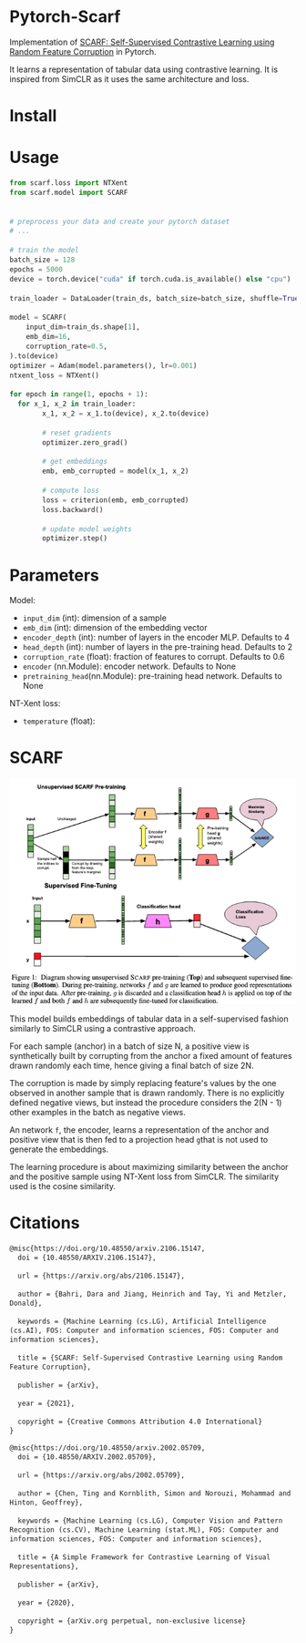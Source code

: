 # Pytorch-Scarf

Implementation of [SCARF: Self-Supervised Contrastive Learning using Random Feature Corruption](https://arxiv.org/abs/2106.15147) in Pytorch.

It learns a representation of tabular data using contrastive learning. It is inspired from SimCLR as it uses the same architecture and loss.

# Install

# Usage

``` python
from scarf.loss import NTXent
from scarf.model import SCARF


# preprocess your data and create your pytorch dataset
# ...

# train the model
batch_size = 128
epochs = 5000
device = torch.device("cuda" if torch.cuda.is_available() else "cpu")

train_loader = DataLoader(train_ds, batch_size=batch_size, shuffle=True)

model = SCARF(
    input_dim=train_ds.shape[1],
    emb_dim=16,
    corruption_rate=0.5,
).to(device)
optimizer = Adam(model.parameters(), lr=0.001)
ntxent_loss = NTXent()

for epoch in range(1, epochs + 1):
  for x_1, x_2 in train_loader:
        x_1, x_2 = x_1.to(device), x_2.to(device)

        # reset gradients
        optimizer.zero_grad()

        # get embeddings
        emb, emb_corrupted = model(x_1, x_2)

        # compute loss
        loss = criterion(emb, emb_corrupted)
        loss.backward()

        # update model weights
        optimizer.step()
```

# Parameters

Model:

- `input_dim` (int): dimension of a sample
- `emb_dim` (int): dimension of the embedding vector
- `encoder_depth` (int): number of layers in the encoder MLP. Defaults to 4
- `head_depth` (int): number of layers in the pre-training head. Defaults to 2
- `corruption_rate` (float): fraction of features to corrupt. Defaults to 0.6
- `encoder` (nn.Module): encoder network. Defaults to None
- `pretraining_head`(nn.Module): pre-training head network. Defaults to None


NT-Xent loss:

- `temperature` (float):

# SCARF

![Architecture](resources/architecture.png)

This model builds embeddings of tabular data in a self-supervised fashion similarly to SimCLR using a contrastive approach.

For each sample (anchor) in a batch of size N, a positive view is synthetically built by corrupting from the anchor a fixed amount of features drawn randomly each time, hence giving a final batch of size 2N.

The corruption is made by simply replacing feature's values by the one observed in another sample that is drawn randomly. There is no explicitly defined negative views, but instead the procedure considers the 2(N - 1) other examples in the batch as negative views.

An network `f`, the encoder, learns a representation of the anchor and positive view that is then fed to a projection head `g`that is not used to generate the embeddings.

The learning procedure is about maximizing similarity between the anchor and the positive sample using NT-Xent loss from SimCLR. The similarity used is the cosine similarity.

# Citations

```
@misc{https://doi.org/10.48550/arxiv.2106.15147,
  doi = {10.48550/ARXIV.2106.15147},

  url = {https://arxiv.org/abs/2106.15147},

  author = {Bahri, Dara and Jiang, Heinrich and Tay, Yi and Metzler, Donald},

  keywords = {Machine Learning (cs.LG), Artificial Intelligence (cs.AI), FOS: Computer and information sciences, FOS: Computer and information sciences},

  title = {SCARF: Self-Supervised Contrastive Learning using Random Feature Corruption},

  publisher = {arXiv},

  year = {2021},

  copyright = {Creative Commons Attribution 4.0 International}
}
```

```
@misc{https://doi.org/10.48550/arxiv.2002.05709,
  doi = {10.48550/ARXIV.2002.05709},

  url = {https://arxiv.org/abs/2002.05709},

  author = {Chen, Ting and Kornblith, Simon and Norouzi, Mohammad and Hinton, Geoffrey},

  keywords = {Machine Learning (cs.LG), Computer Vision and Pattern Recognition (cs.CV), Machine Learning (stat.ML), FOS: Computer and information sciences, FOS: Computer and information sciences},

  title = {A Simple Framework for Contrastive Learning of Visual Representations},

  publisher = {arXiv},

  year = {2020},

  copyright = {arXiv.org perpetual, non-exclusive license}
}

```